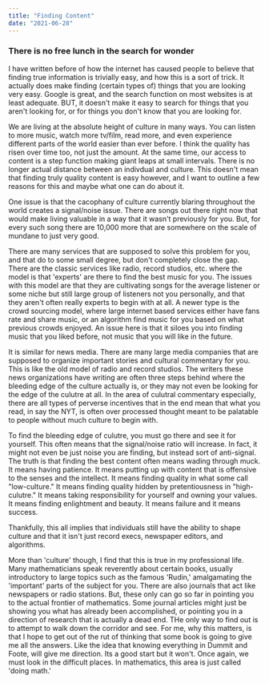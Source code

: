 ```yaml
---
title: "Finding Content"
date: "2021-06-28"
---
```


### There is no free lunch in the search for wonder

I have written before of how the internet has caused people to believe that finding true information is trivially easy, and how this is a sort of trick. It actually does make finding (certain types of) things that you are looking very easy. Google is great, and the search function on most websites is at least adequate. BUT, it doesn't make it easy to search for things that you aren't looking for, or for things you don't know that you are looking for.

We are living at the absolute height of culture in many ways. You can listen to more music, watch more tv/film, read more, and even experience different parts of the world easier than ever before. I think the quality has risen over time too, not just the amount. At the same time, our access to content is a step function making giant leaps at small intervals. There is no longer actual distance between an indivdual and culture. This doesn't mean that finding truly quality content is easy however, and I want to outline a few reasons for this and maybe what one can do about it.

One issue is that the cacophany of culture currently blaring throughout the world creates a signal/noise issue. There are songs out there right now that would make living valuable in a way that it wasn't previously for you. But, for every such song there are 10,000 more that are somewhere on the scale of mundane to just very good.

There are many services that are supposed to solve this problem for you, and that do to some small degree, but don't completely close the gap. There are the classic services like radio, record studios, etc. where the model is that 'experts' are there to find the best music for you. The issues with this model are that they are cultivating songs for the average listener or some niche but still large group of listeners not you personally, and that they aren't often really experts to begin with at all. A newer type is the crowd sourcing model, where large internet based services either have fans rate and share music, or an algorithm find music for you based on what previous crowds enjoyed. An issue here is that it siloes you into finding music that you liked before, not music that you will like in the future.

It is similar for news media. There are many large media companies that are supposed to organize important stories and cultural commentary for you. This is like the old model of radio and record studios. The writers these news organizations have writing are often three steps behind where the bleeding edge of the culture actually is, or they may not even be looking for the edge of the culutre at all. In the area of culutral commentary especially, there are all types of perverse incentives that in the end mean that what you read, in say the NYT, is often over processed thought meant to be palatable to people without much culture to begin with.

To find the bleeding edge of culutre, you must go there and see it for yourself. This often means that the signal/noise ratio will increase. In fact, it might not even be just noise you are finding, but instead sort of anti-signal. The truth is that finding the best content often means wading through muck. It means having patience. It means putting up with content that is offensive to the senses and the intellect. It means finding quality in what some call "low-culture." It means finding quality hidden by pretentiousness in "high-culutre." It means taking responsibility for yourself and owning your values. It means finding enlightment and beauty. It means failure and it means success.

Thankfully, this all implies that individuals still have the ability to shape culture and that it isn't just record execs, newspaper editors, and algorithms.

More than 'culture' though, I find that this is true in my professional life. Many mathematicians speak reverently about certain books, usually introductory to large topics such as the famous 'Rudin,' amalgamating the 'important' parts of the subject for you. There are also journals that act like newspapers or radio stations. But, these only can go so far in pointing you to the actual frontier of mathematics. Some journal articles might just be showing you what has already been accomplished, or pointing you in a direction of research that is actually a dead end. THe only way to find out is to attempt to walk down the corridor and see. For me, why this matters, is that I hope to get out of the rut of thinking that some book is going to give me all the answers. Like the idea that knowing everything in Dummit and Foote, will give me direction. Its a good start but it won't. Once again, we must look in the difficult places. In mathematics, this area is just called 'doing math.'
